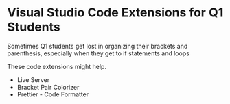 # Visual Studio Code Extensions for Q1 Students

Sometimes Q1 students get lost in organizing their brackets and parenthesis,
especially when they get to if statements and loops

These code extensions might help.

- Live Server
- Bracket Pair Colorizer
- Prettier - Code Formatter
